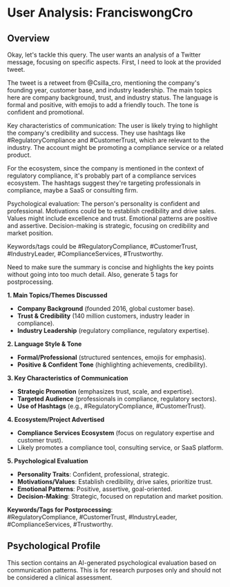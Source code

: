 # User Analysis: FranciswongCro

## Overview

<think>
Okay, let's tackle this query. The user wants an analysis of a Twitter message, focusing on specific aspects. First, I need to look at the provided tweet.

The tweet is a retweet from @Csilla_cro, mentioning the company's founding year, customer base, and industry leadership. The main topics here are company background, trust, and industry status. The language is formal and positive, with emojis to add a friendly touch. The tone is confident and promotional.

Key characteristics of communication: The user is likely trying to highlight the company's credibility and success. They use hashtags like #RegulatoryCompliance and #CustomerTrust, which are relevant to the industry. The account might be promoting a compliance service or a related product.

For the ecosystem, since the company is mentioned in the context of regulatory compliance, it's probably part of a compliance services ecosystem. The hashtags suggest they're targeting professionals in compliance, maybe a SaaS or consulting firm.

Psychological evaluation: The person's personality is confident and professional. Motivations could be to establish credibility and drive sales. Values might include excellence and trust. Emotional patterns are positive and assertive. Decision-making is strategic, focusing on credibility and market position.

Keywords/tags could be #RegulatoryCompliance, #CustomerTrust, #IndustryLeader, #ComplianceServices, #Trustworthy.

Need to make sure the summary is concise and highlights the key points without going into too much detail. Also, generate 5 tags for postprocessing.
</think>

**1. Main Topics/Themes Discussed**  
- **Company Background** (founded 2016, global customer base).  
- **Trust & Credibility** (140 million customers, industry leader in compliance).  
- **Industry Leadership** (regulatory compliance, regulatory expertise).  

**2. Language Style & Tone**  
- **Formal/Professional** (structured sentences, emojis for emphasis).  
- **Positive & Confident Tone** (highlighting achievements, credibility).  

**3. Key Characteristics of Communication**  
- **Strategic Promotion** (emphasizes trust, scale, and expertise).  
- **Targeted Audience** (professionals in compliance, regulatory sectors).  
- **Use of Hashtags** (e.g., #RegulatoryCompliance, #CustomerTrust).  

**4. Ecosystem/Project Advertised**  
- **Compliance Services Ecosystem** (focus on regulatory expertise and customer trust).  
- Likely promotes a compliance tool, consulting service, or SaaS platform.  

**5. Psychological Evaluation**  
- **Personality Traits**: Confident, professional, strategic.  
- **Motivations/Values**: Establish credibility, drive sales, prioritize trust.  
- **Emotional Patterns**: Positive, assertive, goal-oriented.  
- **Decision-Making**: Strategic, focused on reputation and market position.  

**Keywords/Tags for Postprocessing**:  
#RegulatoryCompliance, #CustomerTrust, #IndustryLeader, #ComplianceServices, #Trustworthy.

## Psychological Profile

This section contains an AI-generated psychological evaluation based on communication patterns. This is for research purposes only and should not be considered a clinical assessment.